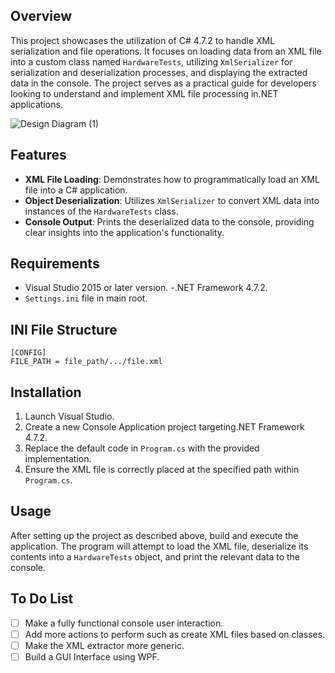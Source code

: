 ## Overview

This project showcases the utilization of C# 4.7.2 to handle XML serialization and file operations. It focuses on loading data from an XML file into a custom class named `HardwareTests`, utilizing `XmlSerializer` for serialization and deserialization processes, and displaying the extracted data in the console. The project serves as a practical guide for developers looking to understand and implement XML file processing in.NET applications.

![Design Diagram (1)](https://github.com/TomerMeidan/XMLExtractorTest/assets/92635815/6e4113f5-d4b1-4051-9438-1f4f1a244586)

## Features

- **XML File Loading**: Demonstrates how to programmatically load an XML file into a C# application.
- **Object Deserialization**: Utilizes `XmlSerializer` to convert XML data into instances of the `HardwareTests` class.
- **Console Output**: Prints the deserialized data to the console, providing clear insights into the application's functionality.

## Requirements

- Visual Studio 2015 or later version.
-.NET Framework 4.7.2.
- ```Settings.ini``` file in main root.

## INI File Structure
```[CONFIG]```\
```FILE_PATH = file_path/.../file.xml```

## Installation

1. Launch Visual Studio.
2. Create a new Console Application project targeting.NET Framework 4.7.2.
3. Replace the default code in `Program.cs` with the provided implementation.
4. Ensure the XML file is correctly placed at the specified path within `Program.cs`.

## Usage

After setting up the project as described above, build and execute the application. The program will attempt to load the XML file, deserialize its contents into a `HardwareTests` object, and print the relevant data to the console.

## To Do List

- [ ] Make a fully functional console user interaction.
- [ ] Add more actions to perform such as create XML files based on classes.
- [ ] Make the XML extractor more generic.
- [ ] Build a GUI Interface using WPF.
